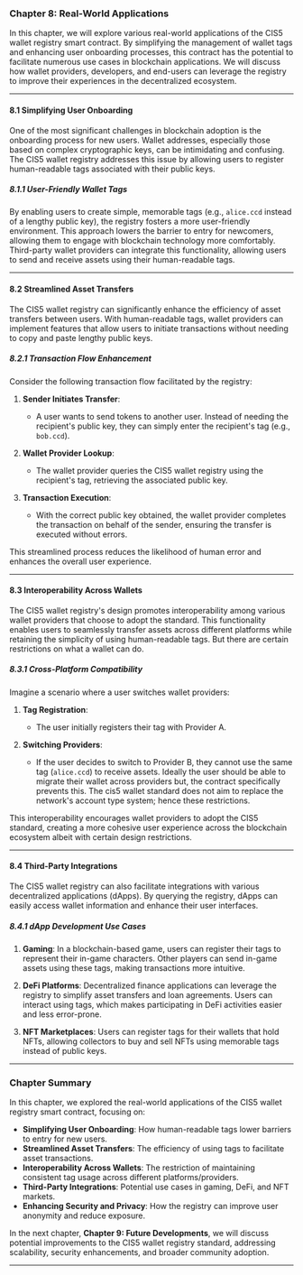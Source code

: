 ### Chapter 8: **Real-World Applications**

In this chapter, we will explore various real-world applications of the CIS5 wallet registry smart contract. By simplifying the management of wallet tags and enhancing user onboarding processes, this contract has the potential to facilitate numerous use cases in blockchain applications. We will discuss how wallet providers, developers, and end-users can leverage the registry to improve their experiences in the decentralized ecosystem.

---

#### 8.1 Simplifying User Onboarding

One of the most significant challenges in blockchain adoption is the onboarding process for new users. Wallet addresses, especially those based on complex cryptographic keys, can be intimidating and confusing. The CIS5 wallet registry addresses this issue by allowing users to register human-readable tags associated with their public keys.

##### 8.1.1 User-Friendly Wallet Tags

By enabling users to create simple, memorable tags (e.g., `alice.ccd` instead of a lengthy public key), the registry fosters a more user-friendly environment. This approach lowers the barrier to entry for newcomers, allowing them to engage with blockchain technology more comfortably. Third-party wallet providers can integrate this functionality, allowing users to send and receive assets using their human-readable tags.

---

#### 8.2 Streamlined Asset Transfers

The CIS5 wallet registry can significantly enhance the efficiency of asset transfers between users. With human-readable tags, wallet providers can implement features that allow users to initiate transactions without needing to copy and paste lengthy public keys.

##### 8.2.1 Transaction Flow Enhancement

Consider the following transaction flow facilitated by the registry:

1. **Sender Initiates Transfer**:
   - A user wants to send tokens to another user. Instead of needing the recipient's public key, they can simply enter the recipient's tag (e.g., `bob.ccd`).

2. **Wallet Provider Lookup**:
   - The wallet provider queries the CIS5 wallet registry using the recipient's tag, retrieving the associated public key.

3. **Transaction Execution**:
   - With the correct public key obtained, the wallet provider completes the transaction on behalf of the sender, ensuring the transfer is executed without errors.

This streamlined process reduces the likelihood of human error and enhances the overall user experience.

---

#### 8.3 Interoperability Across Wallets

The CIS5 wallet registry's design promotes interoperability among various wallet providers that choose to adopt the standard. This functionality enables users to seamlessly transfer assets across different platforms while retaining the simplicity of using human-readable tags. But there are certain restrictions on what a wallet can do.

##### 8.3.1 Cross-Platform Compatibility

Imagine a scenario where a user switches wallet providers:

1. **Tag Registration**:
   - The user initially registers their tag with Provider A.

2. **Switching Providers**:
   - If the user decides to switch to Provider B, they cannot use the same tag (`alice.ccd`) to receive assets. Ideally the user should be able to migrate their wallet across providers but, the contract specifically prevents this. The cis5 wallet standard does not aim to replace the network's account type system; hence these restrictions.


This interoperability encourages wallet providers to adopt the CIS5 standard, creating a more cohesive user experience across the blockchain ecosystem albeit with certain design restrictions.

---

#### 8.4 Third-Party Integrations

The CIS5 wallet registry can also facilitate integrations with various decentralized applications (dApps). By querying the registry, dApps can easily access wallet information and enhance their user interfaces.

##### 8.4.1 dApp Development Use Cases

1. **Gaming**: In a blockchain-based game, users can register their tags to represent their in-game characters. Other players can send in-game assets using these tags, making transactions more intuitive.

2. **DeFi Platforms**: Decentralized finance applications can leverage the registry to simplify asset transfers and loan agreements. Users can interact using tags, which makes participating in DeFi activities easier and less error-prone.

3. **NFT Marketplaces**: Users can register tags for their wallets that hold NFTs, allowing collectors to buy and sell NFTs using memorable tags instead of public keys.

---

### Chapter Summary

In this chapter, we explored the real-world applications of the CIS5 wallet registry smart contract, focusing on:

- **Simplifying User Onboarding**: How human-readable tags lower barriers to entry for new users.
- **Streamlined Asset Transfers**: The efficiency of using tags to facilitate asset transactions.
- **Interoperability Across Wallets**: The restriction of maintaining consistent tag usage across different platforms/providers.
- **Third-Party Integrations**: Potential use cases in gaming, DeFi, and NFT markets.
- **Enhancing Security and Privacy**: How the registry can improve user anonymity and reduce exposure.

In the next chapter, **Chapter 9: Future Developments**, we will discuss potential improvements to the CIS5 wallet registry standard, addressing scalability, security enhancements, and broader community adoption.

---
